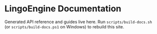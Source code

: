 # LingoEngine Documentation

Generated API reference and guides live here. Run `scripts/build-docs.sh` (or `scripts/build-docs.ps1` on Windows) to rebuild this site.
